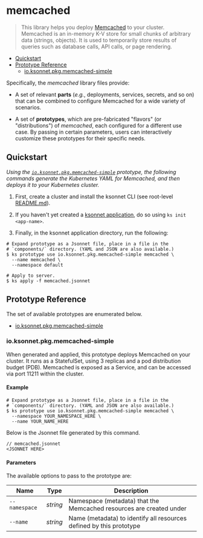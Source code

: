 # memcached

> This library helps you deploy [Memcached](https://memcached.org/) to your cluster.
Memcached is an in-memory K-V store for small chunks of arbitrary data (strings, objects). It is used to temporarily store results of queries such as database calls, API calls, or page rendering.


* [Quickstart](#quickstart)
* [Prototype Reference](#prototype-reference)
  * [io.ksonnet.pkg.memcached-simple](#io.ksonnet.pkg.memcached-simple)

Specifically, the *memcached* library files provide:
* A set of relevant **parts** (_e.g._, deployments, services, secrets, and so on) that can be combined to configure Memcached for a wide variety of scenarios.

* A set of **prototypes**, which are pre-fabricated "flavors" (or "distributions") of *memcached*, each configured for a different use case. By passing in certain parameters, users can interactively customize these prototypes for their specific needs.

## Quickstart

*Using the [`io.ksonnet.pkg.memcached-simple`](io.ksonnet.pkg.memcached-simple) prototype, the following commands generate the Kubernetes YAML for Memcached, and then deploys it to your Kubernetes cluster.*

1. First, create a cluster and install the ksonnet CLI (see root-level [README.md](rootReadme)).

2. If you haven't yet created a [ksonnet application](linkToSomewhere), do so using `ks init <app-name>`.

3. Finally, in the ksonnet application directory, run the following:

```shell
# Expand prototype as a Jsonnet file, place in a file in the
# `components/` directory. (YAML and JSON are also available.)
$ ks prototype use io.ksonnet.pkg.memcached-simple memcached \
  --name memcached \
  --namespace default

# Apply to server.
$ ks apply -f memcached.jsonnet
```

## Prototype Reference

The set of available prototypes are enumerated below.

  * [io.ksonnet.pkg.memcached-simple](#io.ksonnet.pkg.memcached-simple)

### io.ksonnet.pkg.memcached-simple

When generated and applied, this prototype deploys Memcached on your cluster. It runs as a StatefulSet, using 3 replicas and a pod distribution budget (PDB). Memcached is exposed as a Service, and can be accessed via port 11211 within the cluster.

#### Example

```shell
# Expand prototype as a Jsonnet file, place in a file in the
# `components/` directory. (YAML and JSON are also available.)
$ ks prototype use io.ksonnet.pkg.memcached-simple memcached \
  --namespace YOUR_NAMESPACE_HERE \
  --name YOUR_NAME_HERE
```

Below is the Jsonnet file generated by this command.

```
// memcached.jsonnet
<JSONNET HERE>
```

#### Parameters

The available options to pass to the prototype are:

| Name | Type | Description|
| --- | --- | --- |
| `--namespace` | *string* | Namespace (metadata) that the Memcached resources are created under |
| `--name` | *string* | Name (metadata) to identify all resources defined by this prototype |


[rootReadme]: https://github.com/ksonnet/mixins
